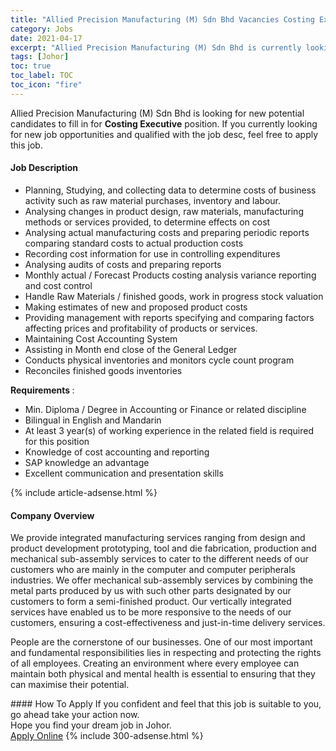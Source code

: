 ```yaml
---
title: "Allied Precision Manufacturing (M) Sdn Bhd Vacancies Costing Executive" 
category: Jobs 
date: 2021-04-17 
excerpt: "Allied Precision Manufacturing (M) Sdn Bhd is currently looking for suitable person to fill in the Costing Executive which based in Johor" 
tags: [Johor] 
toc: true 
toc_label: TOC 
toc_icon: "fire" 
--- 
```


<p>Allied Precision Manufacturing (M) Sdn Bhd is looking for new potential candidates to fill in for <b>Costing Executive</b> position. If you currently looking for new job opportunities and qualified with the job desc, feel free to apply this job.
</p><div><div><h4>Job Description</h4></div><div><div><span><div><ul><li>Planning, Studying, and collecting data to determine costs of business activity such as raw material purchases, inventory and labour.</li><li>Analysing changes in product design, raw materials, manufacturing methods or services provided, to determine effects on cost</li><li>Analysing actual manufacturing costs and preparing periodic reports comparing standard costs to actual production costs</li><li>Recording cost information for use in controlling expenditures</li><li>Analysing audits of costs and preparing reports</li><li>Monthly actual / Forecast Products costing analysis variance reporting and cost control</li><li>Handle Raw Materials / finished goods, work in progress stock valuation</li><li>Making estimates of new and proposed product costs</li><li>Providing management with reports specifying and comparing factors affecting prices and profitability of products or services.</li><li>Maintaining Cost Accounting System</li><li>Assisting in Month end close of the General Ledger</li><li>Conducts physical inventories and monitors cycle count program</li><li>Reconciles finished goods inventories</li></ul><p><strong>Requirements </strong>:</p><ul><li>Min. Diploma / Degree in Accounting or Finance or related discipline</li><li>Bilingual in English and Mandarin</li><li>At least 3 year(s) of working experience in the related field is required for this position</li><li>Knowledge of cost accounting and reporting</li><li>SAP knowledge an advantage</li><li>Excellent communication and presentation skills</li></ul></div></span></div></div></div> 
{% include article-adsense.html %} 
<div><div><h4>Company Overview</h4></div><div><div><span><div><p>We provide integrated manufacturing services ranging from design and product development prototyping, tool and die fabrication, production and mechanical sub-assembly services to cater to the different needs of our customers who are mainly in the computer and computer peripherals industries. We offer mechanical sub-assembly services by combining the metal parts produced by us with such other parts designated by our customers to form a semi-finished product. Our vertically integrated services have enabled us to be more responsive to the needs of our customers, ensuring a&#160;cost-effectiveness and just-in-time delivery services.</p><p>People are the cornerstone of our businesses. One of our most important and fundamental responsibilities lies in respecting and protecting the rights of all employees. Creating an environment where every employee can maintain both physical and mental health is essential to ensuring that they can maximise their potential.</p></div></span></div></div></div> 
#### How To Apply 
If you confident and feel that this job is suitable to you, go ahead take your action now. <br/> 
Hope you find your dream job in Johor. <br/> 
<a href="https://www.jobstreet.com.my/en/job/costing-executive-4540239?jobId=jobstreet-my-job-4540239&" class="btn btn--info" target="_blank" rel="nofollow noopenner">Apply Online</a> 
{% include 300-adsense.html %} 